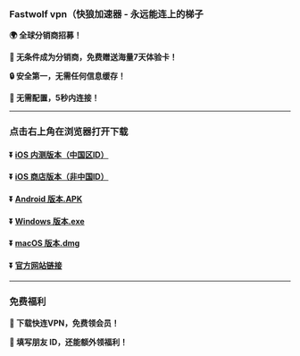 ### Fastwolf vpn（快狼加速器 - 永远能连上的梯子
**:earth_africa: 全球分销商招募！**

**:man: 无条件成为分销商，免费赠送海量7天体验卡！**

**:lock: 安全第一，无需任何信息缓存！**

**:rocket: 无需配置，5秒内连接！**



---
### 点击右上角在浏览器打开下载
#### :arrow_double_down: [iOS 内测版本（中国区ID）](https://appshare.onelink.me/7uiT/1c9f9287)
#### :arrow_double_down: [iOS 商店版本（非中国ID）](https://appshare.onelink.me/7uiT/33e7470c)
#### :arrow_double_down: [Android 版本.APK](https://appshare.onelink.me/7uiT/fa80bb40)
#### :arrow_double_down: [Windows 版本.exe](https://appshare.onelink.me/7uiT/cd934bda)
#### :arrow_double_down: [macOS 版本.dmg](https://appshare.onelink.me/7uiT/1ed3d477)
#### :arrow_double_down: [官方网站链接](https://appshare.onelink.me/7uiT/a60e7e13)
---
### 免费福利
**:gift: 下载快连VPN，免费领会员！**

**:gift: 填写朋友 ID，还能额外领福利！**
